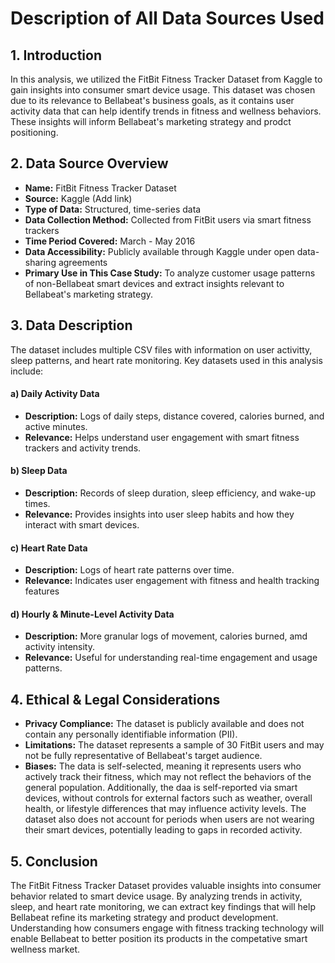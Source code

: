 # Description of All Data Sources Used

## 1. Introduction
  In this analysis, we utilized the FitBit Fitness Tracker Dataset from Kaggle to gain insights into consumer smart device usage. 
  This dataset was chosen due to its relevance to Bellabeat's business goals, as it contains user activity data that can help identify trends in fitness and wellness behaviors. 
  These insights will inform Bellabeat's marketing strategy and prodct positioning.

## 2. Data Source Overview
  * **Name:** FitBit Fitness Tracker Dataset
  * **Source:** Kaggle (Add link)
  * **Type of Data:** Structured, time-series data
  * **Data Collection Method:** Collected from FitBit users via smart fitness trackers
  * **Time Period Covered:** March - May 2016
  * **Data Accessibility:** Publicly available through Kaggle under open data-sharing agreements
  * **Primary Use in This Case Study:** To analyze customer usage patterns of non-Bellabeat smart devices and extract insights relevant to Bellabeat's marketing strategy.

## 3. Data Description
The dataset includes multiple CSV files with information on user activitty, sleep patterns, and heart rate monitoring. Key datasets used in this analysis include:
#### a) Daily Activity Data
* **Description:** Logs of daily steps, distance covered, calories burned, and active minutes.
* **Relevance:** Helps understand user engagement with smart fitness trackers and activity trends.
#### b) Sleep Data
* **Description:** Records of sleep duration, sleep efficiency, and wake-up times.
* **Relevance:** Provides insights into user sleep habits and how they interact with smart devices.
#### c) Heart Rate Data
* **Description:** Logs of heart rate patterns over time.
* **Relevance:** Indicates user engagement with fitness and health tracking features
#### d) Hourly & Minute-Level Activity Data
* **Description:** More granular logs of movement, calories burned, amd activity intensity.
* **Relevance:** Useful for understanding real-time engagement and usage patterns.

## 4. Ethical & Legal Considerations
* **Privacy Compliance:** The dataset is publicly available and does not contain any personally identifiable information (PII).
* **Limitations:** The dataset represents a sample of 30 FitBit users and may not be fully representative of Bellabeat's target audience.
* **Biases:** The data is self-selected, meaning it represents users who actively track their fitness, which may not reflect the behaviors of the general population. Additionally, the daa is self-reported via smart devices, without controls for external factors such as weather, overall health, or lifestyle differences that may influence activity levels. The dataset also does not account for periods when users are not wearing their smart devices, potentially leading to gaps in recorded activity.

## 5. Conclusion
The FitBit Fitness Tracker Dataset provides valuable insights into consumer behavior related to smart device usage. By analyzing trends in activity, sleep, and heart rate monitoring, we can extract key findings that will help Bellabeat refine its marketing strategy and product development. Understanding how consumers engage with fitness tracking technology will enable Bellabeat to better position its products in the competative smart wellness market.
